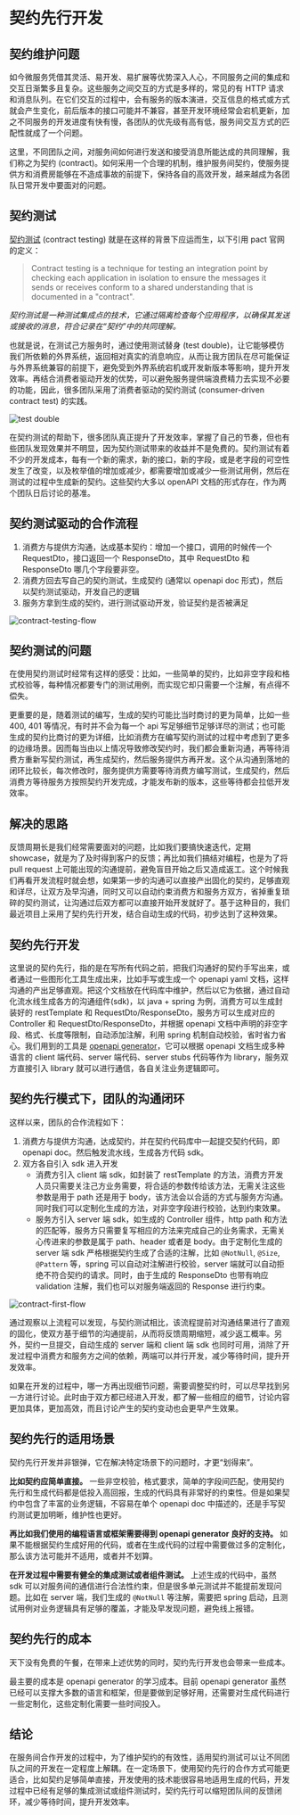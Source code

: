 # 契约先行开发


## 契约维护问题

如今微服务凭借其灵活、易开发、易扩展等优势深入人心，不同服务之间的集成和交互日渐繁多且复杂。这些服务之间交互的方式是多样的，常见的有 HTTP 请求和消息队列。在它们交互的过程中，会有服务的版本演进，交互信息的格式或方式就会产生变化，前后版本的接口可能并不兼容，甚至开发环境经常会宕机更新，加之不同服务的开发进度有快有慢，各团队的优先级有高有低，服务间交互方式的匹配性就成了一个问题。

这里，不同团队之间，对服务间如何进行发送和接受消息所能达成的共同理解，我们称之为契约 (contract)。如何采用一个合理的机制，维护服务间契约，使服务提供方和消费房能够在不造成事故的前提下，保持各自的高效开发，越来越成为各团队日常开发中要面对的问题。

## 契约测试

[契约测试](https://docs.pact.io/#what-is-contract-testing) (contract testing) 就是在这样的背景下应运而生，以下引用 pact 官网的定义：

> Contract testing is a technique for testing an integration point by checking each application in isolation to ensure the messages it sends or receives conform to a shared understanding that is documented in a "contract".

*契约测试是一种测试集成点的技术，它通过隔离检查每个应用程序，以确保其发送或接收的消息，符合记录在“契约”中的共同理解。*

也就是说，在测试己方服务时，通过使用测试替身 (test double)，让它能够模仿我们所依赖的外界系统，返回相对真实的消息响应，从而让我方团队在尽可能保证与外界系统兼容的前提下，避免受到外界系统宕机或开发新版本等影响，提升开发效率。再结合消费者驱动开发的优势，可以避免服务提供端浪费精力去实现不必要的功能，因此，很多团队采用了消费者驱动的契约测试 (consumer-driven contract test) 的实践。

![test double](./pictures/consumer-driven-contract-test.png)

在契约测试的帮助下，很多团队真正提升了开发效率，掌握了自己的节奏，但也有些团队发现效果并不明显，因为契约测试带来的收益并不是免费的。契约测试有着不少的开发成本，每有一个新的需求，新的接口，新的字段，或是老字段的可空性发生了改变，以及枚举值的增加或减少，都需要增加或减少一些测试用例，然后在测试的过程中生成新的契约。这些契约大多以 openAPI 文档的形式存在，作为两个团队日后讨论的基准。

## 契约测试驱动的合作流程

1. 消费方与提供方沟通，达成基本契约：增加一个接口，调用的时候传一个 RequestDto，接口返回一个 ResponseDto，其中 RequestDto 和 ResponseDto 哪几个字段要非空。
2. 消费方回去写自己的契约测试，生成契约 (通常以 openapi doc 形式)，然后以契约测试驱动，开发自己的逻辑
3. 服务方拿到生成的契约，进行测试驱动开发，验证契约是否被满足

![contract-testing-flow](./pictures/contract-testing-flow.png)

## 契约测试的问题

在使用契约测试时经常有这样的感受：比如，一些简单的契约，比如非空字段和格式校验等，每种情况都要专门的测试用例，而实现它却只需要一个注解，有点得不偿失。

更重要的是，随着测试的编写，生成的契约可能比当时商讨的更为简单，比如一些 400, 401 等情况，有时并不会为每一个 api 写足够细节足够详尽的测试；也可能生成的契约比商讨的更为详细，比如消费方在编写契约测试的过程中考虑到了更多的边缘场景。因而每当由以上情况导致修改契约时，我们都会重新沟通，再等待消费方重新写契约测试，再生成契约，然后服务提供方再开发。这个从沟通到落地的闭环比较长，每次修改时，服务提供方需要等待消费方编写测试，生成契约，然后消费方等待服务方按照契约开发完成，才能发布新的版本，这些等待都会拉低开发效率。

## 解决的思路

反馈周期长是我们经常需要面对的问题，比如我们要搞快速迭代，定期 showcase，就是为了及时得到客户的反馈；再比如我们搞结对编程，也是为了将 pull request 上可能出现的沟通提前，避免盲目开始之后又造成返工。这个时候我们再看开发流程时就会想，如果第一步的沟通可以直接产出固化的契约，足够直观和详尽，让双方及早沟通，同时又可以自动约束消费方和服务方双方，省掉重复琐碎的契约测试，让沟通过后双方都可以直接开始开发就好了。基于这种目的，我们最近项目上采用了契约先行开发，结合自动生成的代码，初步达到了这种效果。

## 契约先行开发

这里说的契约先行，指的是在写所有代码之前，把我们沟通好的契约手写出来，或者通过一些图形化工具生成出来，比如手写或生成一个 openapi yaml 文档，这样沟通的产出足够直观。把这个文档放在代码库中维护，然后以它为依据，通过自动化流水线生成各方的沟通组件(sdk)，以 java + spring 为例，消费方可以生成封装好的 restTemplate 和 RequestDto/ResponseDto，服务方可以生成对应的 Controller 和 RequestDto/ResponseDto，并根据 openapi 文档中声明的非空字段、格式、长度等限制，自动添加注解，利用 spring 机制自动校验，省时省力省心。我们用到的工具是 [openapi generator](https://github.com/OpenAPITools/openapi-generator)，它可以根据 openapi 文档生成多种语言的 client 端代码、server 端代码、server stubs 代码等作为 library，服务双方直接引入 library 就可以进行通信，各自关注业务逻辑即可。

## 契约先行模式下，团队的沟通闭环

这样以来，团队的合作流程如下：

1. 消费方与提供方沟通，达成契约，并在契约代码库中一起提交契约代码，即 openapi doc。然后触发流水线，生成各方代码 sdk。
2. 双方各自引入 sdk 进入开发
    * 消费方引入 client 端 sdk，如封装了 restTemplate 的方法，消费方开发人员只需要关注己方业务需要，将合适的参数传给该方法，无需关注这些参数是用于 path 还是用于 body，该方法会以合适的方式与服务方沟通。同时我们可以定制化生成的方法，对非空字段进行校验，达到约束效果。
    * 服务方引入 server 端 sdk，如生成的 Controller 组件，http path 和方法的匹配等，服务方只需要复写相应的方法来完成自己的业务需求，无需关心传进来的参数是属于 path、header 或者是 body。由于定制化生成的 server 端 sdk 严格根据契约生成了合适的注解，比如 `@NotNull`, `@Size`, `@Pattern` 等，spring 可以自动对注解进行校验，server 端就可以自动拒绝不符合契约的请求。同时，由于生成的 ResponseDto 也带有响应 validation 注解，我们也可以对服务端返回的 Response 进行约束。

![contract-first-flow](./pictures/contract-first-flow.png)

通过观察以上流程可以发现，与契约测试相比，该流程提前对沟通结果进行了直观的固化，使双方基于细节的沟通提前，从而将反馈周期缩短，减少返工概率。另外，契约一旦提交，自动生成的 server 端和 client 端 sdk 也同时可用，消除了开发过程中消费方和服务方之间的依赖，两端可以并行开发，减少等待时间，提升开发效率。

如果在开发的过程中，哪一方再出现细节问题，需要调整契约时，可以尽早找到另一方进行讨论。此时由于双方都已经进入开发，都了解一些相应的细节，讨论内容更加具体，更加高效，而且讨论产生的契约变动也会更早产生效果。

## 契约先行的适用场景

契约先行开发并非银弹，它在解决特定场景下的问题时，才更“划得来”。

**比如契约应简单直接。** 一些非空校验，格式要求，简单的字段间匹配，使用契约先行和生成代码都是低投入高回报，生成的代码具有非常好的约束性。但是如果契约中包含了丰富的业务逻辑，不容易在单个 openapi doc 中描述的，还是手写契约测试更加明晰，维护性也更好。

**再比如我们使用的编程语言或框架需要得到 openapi generator 良好的支持。** 如果不能根据契约生成好用的代码，或者在生成代码的过程中需要做过多的定制化，那么该方法可能并不适用，或者并不划算。

**在开发过程中需要有健全的集成测试或者组件测试。** 上述生成的代码中，虽然 sdk 可以对服务间的通信进行合法性约束，但是很多单元测试并不能提前发现问题。比如在 server 端，我们生成的 `@NotNull` 等注解，需要把 spring 启动，且测试用例对业务逻辑具有足够的覆盖，才能及早发现问题，避免线上报错。


## 契约先行的成本

天下没有免费的午餐，在带来上述优势的同时，契约先行开发也会带来一些成本。

最主要的成本是 openapi generator 的学习成本。目前 openapi generator 虽然已经可以支撑大多数的语言和框架，但是要做到足够好用，还需要对生成代码进行一些定制化，这些定制化需要一些时间投入。

## 结论

在服务间合作开发的过程中，为了维护契约的有效性，适用契约测试可以让不同团队之间的开发在一定程度上解耦。在一定场景下，使用契约先行的合作方式可能更适合，比如契约足够简单直接，开发使用的技术能很容易地适用生成的代码，开发过程中已经有足够的集成测试或组件测试时，契约先行可以缩短团队间的反馈闭环，减少等待时间，提升开发效率。

